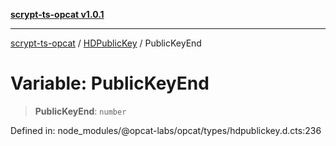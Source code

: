 [**scrypt-ts-opcat v1.0.1**](../../../README.md)

***

[scrypt-ts-opcat](../../../README.md) / [HDPublicKey](../README.md) / PublicKeyEnd

# Variable: PublicKeyEnd

> **PublicKeyEnd**: `number`

Defined in: node\_modules/@opcat-labs/opcat/types/hdpublickey.d.cts:236
